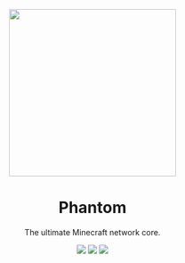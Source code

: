 <div align="center">
  <img src="https://i.imgur.com/7EgWl6V.png" width="300px" height="300px">
  <h1>Phantom</h1>
  <p>The ultimate Minecraft network core.</p>
  <a href="https://github.com/JitseB/phantom/releases"><img src="https://img.shields.io/github/downloads/JitseB/redis-core/total.svg"></a>
  <a href="https://github.com/JitseB/phantom/releases"><img src="https://img.shields.io/github/release/JitseB/phantom.svg"></a>
  <a href="https://opensource.org/licenses/Apache-2.0"><img src="https://img.shields.io/badge/License-Apache%202.0-lightgray.svg"></a>
  <br><br>
</div>